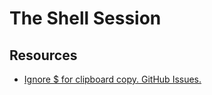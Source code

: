 # The Shell Session

## Resources

* [Ignore $ for clipboard copy. GitHub Issues.](https://github.com/facebook/docusaurus/issues/1745)
